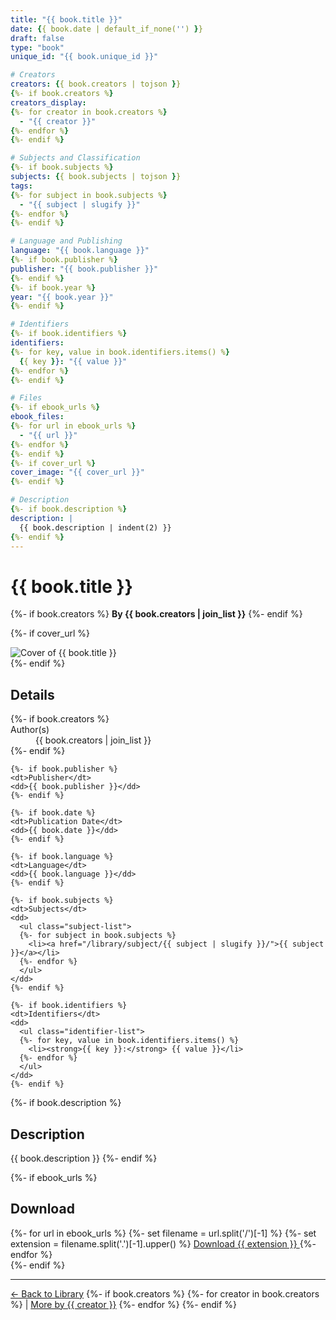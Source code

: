 ```yaml
---
title: "{{ book.title }}"
date: {{ book.date | default_if_none('') }}
draft: false
type: "book"
unique_id: "{{ book.unique_id }}"

# Creators
creators: {{ book.creators | tojson }}
{%- if book.creators %}
creators_display:
{%- for creator in book.creators %}
  - "{{ creator }}"
{%- endfor %}
{%- endif %}

# Subjects and Classification
{%- if book.subjects %}
subjects: {{ book.subjects | tojson }}
tags:
{%- for subject in book.subjects %}
  - "{{ subject | slugify }}"
{%- endfor %}
{%- endif %}

# Language and Publishing
language: "{{ book.language }}"
{%- if book.publisher %}
publisher: "{{ book.publisher }}"
{%- endif %}
{%- if book.year %}
year: "{{ book.year }}"
{%- endif %}

# Identifiers
{%- if book.identifiers %}
identifiers:
{%- for key, value in book.identifiers.items() %}
  {{ key }}: "{{ value }}"
{%- endfor %}
{%- endif %}

# Files
{%- if ebook_urls %}
ebook_files:
{%- for url in ebook_urls %}
  - "{{ url }}"
{%- endfor %}
{%- endif %}
{%- if cover_url %}
cover_image: "{{ cover_url }}"
{%- endif %}

# Description
{%- if book.description %}
description: |
  {{ book.description | indent(2) }}
{%- endif %}
---
```


# {{ book.title }}

{%- if book.creators %}
**By {{ book.creators | join_list }}**
{%- endif %}

{%- if cover_url %}
<div class="book-cover">
  <img src="{{ cover_url }}" alt="Cover of {{ book.title }}" />
</div>
{%- endif %}

## Details

<div class="book-metadata">
  <dl>
    {%- if book.creators %}
    <dt>Author(s)</dt>
    <dd>{{ book.creators | join_list }}</dd>
    {%- endif %}
    
    {%- if book.publisher %}
    <dt>Publisher</dt>
    <dd>{{ book.publisher }}</dd>
    {%- endif %}
    
    {%- if book.date %}
    <dt>Publication Date</dt>
    <dd>{{ book.date }}</dd>
    {%- endif %}
    
    {%- if book.language %}
    <dt>Language</dt>
    <dd>{{ book.language }}</dd>
    {%- endif %}
    
    {%- if book.subjects %}
    <dt>Subjects</dt>
    <dd>
      <ul class="subject-list">
      {%- for subject in book.subjects %}
        <li><a href="/library/subject/{{ subject | slugify }}/">{{ subject }}</a></li>
      {%- endfor %}
      </ul>
    </dd>
    {%- endif %}
    
    {%- if book.identifiers %}
    <dt>Identifiers</dt>
    <dd>
      <ul class="identifier-list">
      {%- for key, value in book.identifiers.items() %}
        <li><strong>{{ key }}:</strong> {{ value }}</li>
      {%- endfor %}
      </ul>
    </dd>
    {%- endif %}
  </dl>
</div>

{%- if book.description %}
## Description

{{ book.description }}
{%- endif %}

{%- if ebook_urls %}
## Download

<div class="download-section">
{%- for url in ebook_urls %}
  {%- set filename = url.split('/')[-1] %}
  {%- set extension = filename.split('.')[-1].upper() %}
  <a href="{{ url }}" class="download-button download-{{ extension | lower }}">
    Download {{ extension }}
  </a>
{%- endfor %}
</div>
{%- endif %}

---

<div class="book-navigation">
  <a href="/library/">← Back to Library</a>
  {%- if book.creators %}
  {%- for creator in book.creators %}
  | <a href="/library/creator/{{ creator | slugify }}/">More by {{ creator }}</a>
  {%- endfor %}
  {%- endif %}
</div>